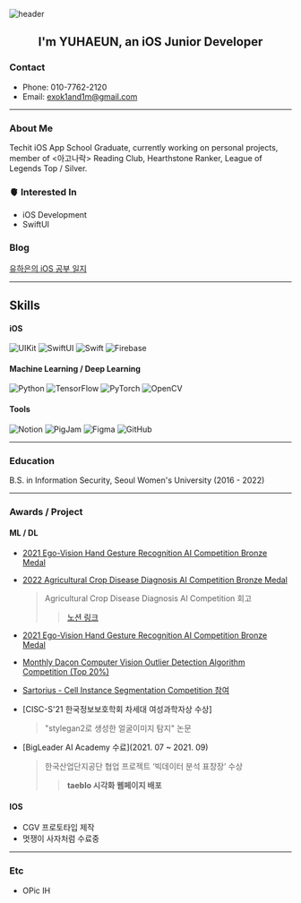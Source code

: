 ![header](https://capsule-render.vercel.app/api?type=wave&color=auto&height=300&section=header&text=Haeun%20Yu&fontSize=90)
<div align="center">
  <h2>I'm YUHAEUN, an iOS Junior Developer</h2>
</div>

### Contact

- Phone: 010-7762-2120
- Email: exok1and1m@gmail.com

---

### About Me

Techit iOS App School Graduate, currently working on personal projects, member of <아고나락> Reading Club, Hearthstone Ranker, League of Legends Top / Silver.

### 🫀 Interested In

- iOS Development
- SwiftUI

### Blog
[유하은의 iOS 공부 일지](https://www.notion.so/YUHAEUN-052c651f10a24da7876aa19576d555ae?pvs=4)

---

## Skills

#### iOS

![UIKit](https://img.shields.io/badge/UIKit-167EFB?style=flat-square&logo=swift&logoColor=white)
![SwiftUI](https://img.shields.io/badge/SwiftUI-0096FF?style=flat-square&logo=swift&logoColor=white)
![Swift](https://img.shields.io/badge/Swift-FA7343?style=flat-square&logo=swift&logoColor=white)
![Firebase](https://img.shields.io/badge/Firebase-FFCA28?style=flat-square&logo=firebase&logoColor=white)

#### Machine Learning / Deep Learning

![Python](https://img.shields.io/badge/python-3776AB?style=for-the-badge&logo=python&logoColor=white)
![TensorFlow](https://img.shields.io/badge/TensorFlow-FF6F00?style=for-the-badge&logo=tensorflow&logoColor=white)
![PyTorch](https://img.shields.io/badge/PyTorch-EE4C2C?style=for-the-badge&logo=pytorch&logoColor=white)
![OpenCV](https://img.shields.io/badge/OpenCV-5C3EE8?style=flat-square&logo=opencv&logoColor=white)

#### Tools

![Notion](https://img.shields.io/badge/Notion-000000?style=flat-square&logo=notion&logoColor=white)
![PigJam](https://img.shields.io/badge/PigJam-FFD700?style=flat-square&logo=jamstack&logoColor=white)
![Figma](https://img.shields.io/badge/Figma-F24E1E?style=flat-square&logo=figma&logoColor=white)
![GitHub](https://img.shields.io/badge/github-181717?style=for-the-badge&logo=github&logoColor=white)

---

### Education

B.S. in Information Security, Seoul Women's University (2016 - 2022)

---

### Awards / Project

#### ML / DL

- [2021 Ego-Vision Hand Gesture Recognition AI Competition Bronze Medal](https://dacon.io/competitions/official/235805/overview/description)
- [2022 Agricultural Crop Disease Diagnosis AI Competition Bronze Medal](https://dacon.io/competitions/official/235870/overview/description)
  > Agricultural Crop Disease Diagnosis AI Competition 회고
  >> [노션 링크](https://www.notion.so/AI-f2dbefec32524168ae86fdb577c04015)

- [2021 Ego-Vision Hand Gesture Recognition AI Competition Bronze Medal](https://dacon.io/competitions/official/235806/leaderboard)
- [Monthly Dacon Computer Vision Outlier Detection Algorithm Competition (Top 20%)](https://dacon.io/competitions/official/235894/overview/description)
- [Sartorius - Cell Instance Segmentation Competition 참여](https://www.notion.so/AI-f2dbefec32524168ae86fdb577c04015?pvs=21)

- [CISC-S'21 한국정보보호학회 차세대 여성과학자상 수상]
  > "stylegan2로 생성한 얼굴이미지 탐지" 논문

- [BigLeader AI Academy 수료](2021. 07 ~ 2021. 09)
  > 한국산업단지공단 협업 프로젝트 ‘빅데이터 분석 표창장’ 수상
  >> **taeblo 시각화 웹페이지 배포**

#### IOS

- CGV 프로토타입 제작
- 멋쟁이 사자처럼 수료중 

---

### Etc

- OPic IH



